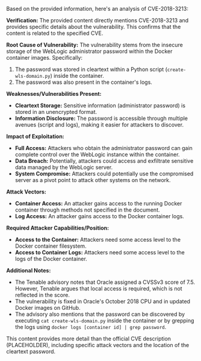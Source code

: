 Based on the provided information, here's an analysis of CVE-2018-3213:

**Verification:**
The provided content directly mentions CVE-2018-3213 and provides specific details about the vulnerability. This confirms that the content is related to the specified CVE.

**Root Cause of Vulnerability:**
The vulnerability stems from the insecure storage of the WebLogic administrator password within the Docker container images. Specifically:
1.  The password was stored in cleartext within a Python script (`create-wls-domain.py`) inside the container.
2.  The password was also present in the container's logs.

**Weaknesses/Vulnerabilities Present:**
-   **Cleartext Storage:** Sensitive information (administrator password) is stored in an unencrypted format.
-   **Information Disclosure:** The password is accessible through multiple avenues (script and logs), making it easier for attackers to discover.

**Impact of Exploitation:**
-   **Full Access:** Attackers who obtain the administrator password can gain complete control over the WebLogic instance within the container.
-   **Data Breach:** Potentially, attackers could access and exfiltrate sensitive data managed by the WebLogic server.
-   **System Compromise:** Attackers could potentially use the compromised server as a pivot point to attack other systems on the network.

**Attack Vectors:**
-   **Container Access:** An attacker gains access to the running Docker container through methods not specified in the document.
-   **Log Access:** An attacker gains access to the Docker container logs.

**Required Attacker Capabilities/Position:**
-   **Access to the Container:** Attackers need some access level to the Docker container filesystem.
-   **Access to Container Logs:** Attackers need some access level to the logs of the Docker container.

**Additional Notes:**
-   The Tenable advisory notes that Oracle assigned a CVSSv3 score of 7.5. However, Tenable argues that local access is required, which is not reflected in the score.
- The vulnerability is fixed in Oracle's October 2018 CPU and in updated Docker images on GitHub.
- The advisory also mentions that the password can be discovered by executing `cat create-wls-domain.py` inside the container or by grepping the logs using `docker logs [container id] | grep password`.

This content provides more detail than the official CVE description (PLACEHOLDER), including specific attack vectors and the location of the cleartext password.
